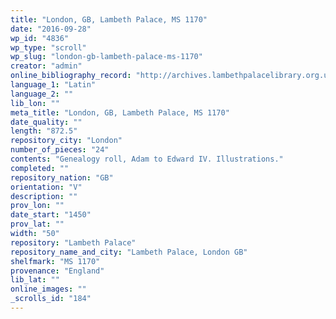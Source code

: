 ```yaml
---
title: "London, GB, Lambeth Palace, MS 1170"
date: "2016-09-28"
wp_id: "4836"
wp_type: "scroll"
wp_slug: "london-gb-lambeth-palace-ms-1170"
creator: "admin"
online_bibliography_record: "http://archives.lambethpalacelibrary.org.uk/CalmView/Record.aspx?src=CalmView.Catalog&id=MSS%2f1170&pos=9"
language_1: "Latin"
language_2: ""
lib_lon: ""
meta_title: "London, GB, Lambeth Palace, MS 1170"
date_quality: ""
length: "872.5"
repository_city: "London"
number_of_pieces: "24"
contents: "Genealogy roll, Adam to Edward IV. Illustrations."
completed: ""
repository_nation: "GB"
orientation: "V"
description: ""
prov_lon: ""
date_start: "1450"
prov_lat: ""
width: "50"
repository: "Lambeth Palace"
repository_name_and_city: "Lambeth Palace, London GB"
shelfmark: "MS 1170"
provenance: "England"
lib_lat: ""
online_images: ""
_scrolls_id: "184"
---
```



